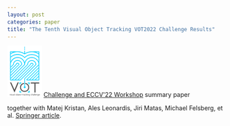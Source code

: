 ```yaml
---
layout: post
categories: paper
title: "The Tenth Visual Object Tracking VOT2022 Challenge Results"
---
```


![Image](/assets/images/vot2022_logo.png) [Challenge and ECCV'22 Workshop](https://www.votchallenge.net/vot2022) summary paper

together with Matej Kristan, Ales Leonardis, Jiri Matas, Michael Felsberg, et al. [Springer article](https://www.springerprofessional.de/the-tenth-visual-object-tracking-vot2022-challenge-results/24018090).
